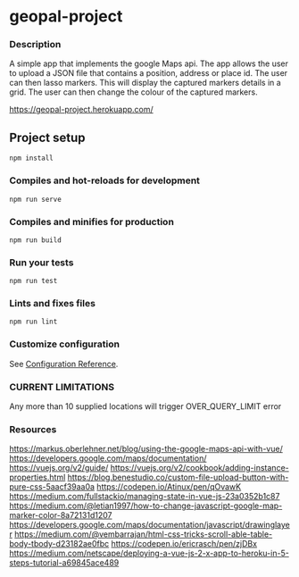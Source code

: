 # geopal-project

### Description
A simple app that implements the google Maps api.
The app allows the user to upload a JSON file that contains a position, address or place id.
The user can then lasso markers. This will display the captured markers details in a grid.
The user can then change the colour of the captured markers.

https://geopal-project.herokuapp.com/


## Project setup
```
npm install
```

### Compiles and hot-reloads for development
```
npm run serve
```

### Compiles and minifies for production
```
npm run build
```

### Run your tests
```
npm run test
```

### Lints and fixes files
```
npm run lint
```

### Customize configuration
See [Configuration Reference](https://cli.vuejs.org/config/).

### CURRENT LIMITATIONS
Any more than 10 supplied locations will trigger OVER_QUERY_LIMIT error

### Resources
https://markus.oberlehner.net/blog/using-the-google-maps-api-with-vue/
https://developers.google.com/maps/documentation/
https://vuejs.org/v2/guide/
https://vuejs.org/v2/cookbook/adding-instance-properties.html
https://blog.benestudio.co/custom-file-upload-button-with-pure-css-5aacf39aa0a
https://codepen.io/Atinux/pen/qOvawK
https://medium.com/fullstackio/managing-state-in-vue-js-23a0352b1c87
https://medium.com/@letian1997/how-to-change-javascript-google-map-marker-color-8a72131d1207
https://developers.google.com/maps/documentation/javascript/drawinglayer
https://medium.com/@vembarrajan/html-css-tricks-scroll-able-table-body-tbody-d23182ae0fbc
https://codepen.io/ericrasch/pen/zjDBx
https://medium.com/netscape/deploying-a-vue-js-2-x-app-to-heroku-in-5-steps-tutorial-a69845ace489
